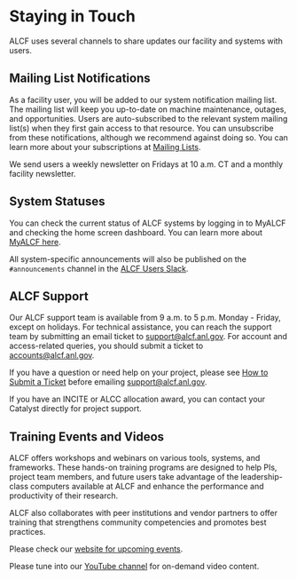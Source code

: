 # Staying in Touch

ALCF uses several channels to share updates our facility and systems with users.   

## Mailing List Notifications

As a facility user, you will be added to our system notification mailing list. The mailing list will keep you up-to-date on machine maintenance, outages, and opportunities. Users are auto-subscribed to the relevant system mailing list(s) when they first gain access to that resource. You can unsubscribe from these notifications, although we recommend against doing so. You can learn more about your subscriptions at [Mailing Lists](argonne-lcf/user-guides/docs/support/mailing-lists.md).

We send users a weekly newsletter on Fridays at 10 a.m. CT and a monthly facility newsletter. 

## System Statuses

You can check the current status of ALCF systems by logging in to MyALCF and checking the home screen dashboard.  You can learn more about [MyALCF here](docs/account-project-management/MyALCF.md).

All system-specific announcements will also be published on the `#announcements` channel in the [ALCF Users Slack](docs/support/alcf-users-slack.md). 

## ALCF Support 

Our ALCF support team is available from 9 a.m. to 5 p.m. Monday - Friday, except on holidays. For technical assistance, you can reach the support team by submitting an email ticket to support@alcf.anl.gov. For account and access-related queries, you should submit a ticket to [accounts@alcf.anl.gov](mailto:accounts@alcf.anl.gov). 

If you have a question or need help on your project, please see [How to Submit a Ticket](docs/support/technical-support.md) before emailing [support@alcf.anl.gov](mailto:support@alcf.anl.gov). 

If you have an INCITE or ALCC allocation award, you can contact your Catalyst directly for project support.

## Training Events and Videos

ALCF offers workshops and webinars on various tools, systems, and frameworks. These hands-on training programs are designed to help PIs, project team members, and future users take advantage of the leadership-class computers available at ALCF and enhance the performance and productivity of their research. 

ALCF also collaborates with peer institutions and vendor partners to offer training that strengthens community competencies and promotes best practices.

Please check our [website for upcoming events](https://www.alcf.anl.gov/events).

Please tune into our [YouTube channel](https://www.youtube.com/channel/UCFJAl2p722-FJ-ojxxYyrrw) for on-demand video content. 


